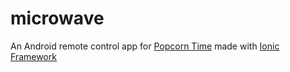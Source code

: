 microwave
=========

An Android remote control app for [Popcorn Time](https://popcorntime.io/) made with [Ionic Framework](http://ionicframework.com/)

